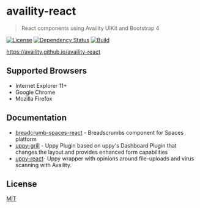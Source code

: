 # availity-react
> React components using Availity UIKit and Bootstrap 4

[![License](https://img.shields.io/badge/license-MIT-blue.svg?style=flat-square&label=license)](http://opensource.org/licenses/MIT)
[![Dependency Status](https://img.shields.io/david/dev/Availity/availity-react.svg?style=flat-square)](https://david-dm.org/Availity/availity-react)
[![Build](https://img.shields.io/travis/Availity/availity-react.svg?style=flat-square&label=build)](https://travis-ci.org/Availity/availity-react)

https://availity.github.io/availity-react

## Supported Browsers

* Internet Explorer 11+
* Google Chrome
* Mozilla Firefox

## Documentation

- [breadcrumb-spaces-react](packages/breadcrumbs-spaces-react/README.md) - Breadscrumbs component for Spaces platform
- [uppy-grill](packages/uppy-grill/README.md) - Uppy Plugin based on uppy's Dashboard Plugin that changes the layout and provides enhanced form capabilities
- [uppy-react](packages/uppy-react/README.md)- Uppy wrapper with opinions around file-uploads and virus scanning with Availity.

## License

[MIT](./LICENSE)
